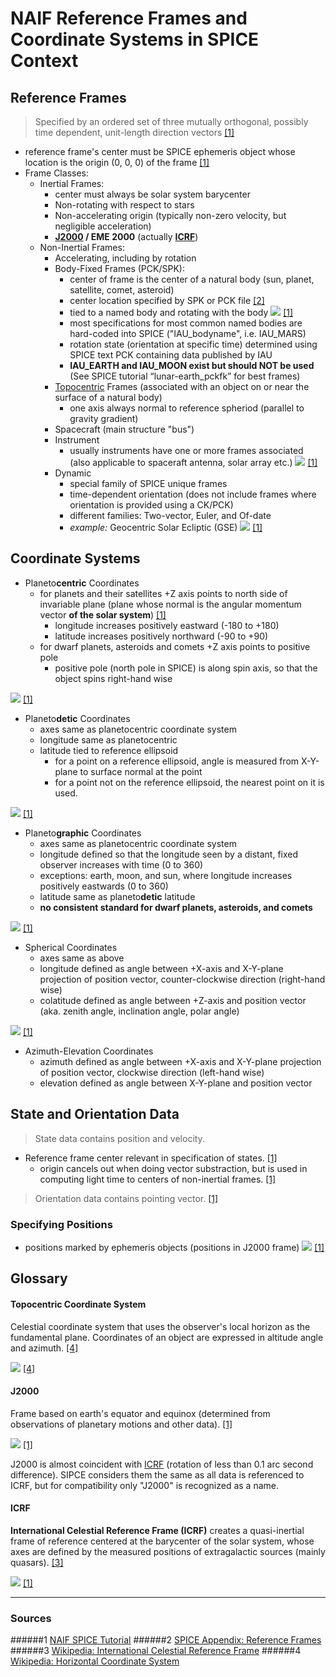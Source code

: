 # NAIF Reference Frames and Coordinate Systems in SPICE Context


## Reference Frames
> Specified by an ordered set of three mutually orthogonal, possibly time dependent, unit-length direction vectors
> [[1]](#1)
- reference frame's center must be SPICE ephemeris object whose location is the origin (0, 0, 0) of the frame [[1]](#1)
- Frame Classes:
    - Inertial Frames:
        - center must always be solar system barycenter
        - Non-rotating with respect to stars
        - Non-accelerating origin (typically non-zero velocity, but negligible acceleration)
        - **[J2000](#j2000) / EME 2000** (actually **[ICRF](#icrf)**)
    - Non-Inertial Frames:
        - Accelerating, including by rotation
        - Body-Fixed Frames (PCK/SPK):
            - center of frame is the center of a natural body (sun, planet, satellite, comet, asteroid)
            - center location specified by SPK or PCK file [[2]](#2)
            - tied to a named body and rotating with the body
            ![](img/RotatingFixedBodyFrame.png)
            [[1]](#1)
            - most specifications for most common named bodies are hard-coded into SPICE ("IAU_bodyname", i.e. IAU_MARS)
            - rotation state (orientation at specific time) determined using SPICE text PCK containing data published
              by IAU
            - **IAU_EARTH and IAU_MOON exist but should NOT be used** (See SPICE tutorial “lunar-earth_pckfk” for
              best frames)
        - [Topocentric](#topocentric-coordinate-system) Frames (associated with an object on or near the surface of a natural body)
            - one axis always normal to reference spheriod (parallel to gravity gradient)
        - Spacecraft (main structure "bus")
        - Instrument
            - usually instruments have one or more frames associated (also applicable to spaceraft antenna, solar
             array etc.)
        ![](img/SpacecraftFramesExample.png)
        [[1]](#1)
        - Dynamic
            - special family of SPICE unique frames
            - time-dependent orientation (does not include frames where orientation is provided using a CK/PCK)
            - different families: Two-vector, Euler, and Of-date
            - *example:* Geocentric Solar Ecliptic (GSE)
            ![](img/GSE_DynamicFrame.png)
            [[1]](#1)

## Coordinate Systems
- Planeto**centric** Coordinates
    - for planets and their satellites +Z axis points to north side of invariable plane (plane whose normal is the
      angular momentum vector **of the solar system**) [[1]](#1)
        - longitude increases positively eastward (-180 to +180)
        - latitude increases positively northward (-90 to +90)
    - for dwarf planets, asteroids and comets +Z axis points to positive pole
        - positive pole (north pole in SPICE) is along spin axis, so that the object spins right-hand wise

![](img/Coords_Planetocentric.png)
[[1]](#1)

- Planeto**detic** Coordinates
    - axes same as planetocentric coordinate system
    - longitude same as planetocentric
    - latitude tied to reference ellipsoid
        - for a point on a reference ellipsoid, angle is measured from X-Y-plane to surface normal at the point
        - for a point not on the reference ellipsoid, the nearest point on it is used.

![](img/Coords_Planetodetic.png)
[[1]](#1)

- Planeto**graphic** Coordinates
    - axes same as planetocentric coordinate system
    - longitude defined so that the longitude seen by a distant, fixed observer increases with time (0 to 360)
    - exceptions: earth, moon, and sun, where longitude increases positively eastwards (0 to 360)
    - latitude same as planeto**detic** latitude
    - **no consistent standard for dwarf planets, asteroids, and comets**

![](img/Coords_Planetographic.png)
[[1]](#1)

- Spherical Coordinates
    - axes same as above
    - longitude defined as angle between +X-axis and X-Y-plane projection of position vector, counter-clockwise
      direction (right-hand wise)
    - colatitude defined as angle between +Z-axis and position vector (aka. zenith angle, inclination angle, polar
      angle)

![](img/Coords_Spherical.png)
[[1]](#1)

- Azimuth-Elevation Coordinates
    - azimuth defined as angle between +X-axis and X-Y-plane projection of position vector, clockwise direction
      (left-hand wise)
    - elevation defined as angle between X-Y-plane and position vector

## State and Orientation Data
> State data contains position and velocity.
- Reference frame center relevant in specification of states. [[1]](#1)
    - origin cancels out when doing vector substraction, but is used in computing light time to centers of non-inertial
      frames. [[1]](#1)
> Orientation data contains pointing vector.
> [[1]](#1)

### Specifying Positions
- positions marked by ephemeris objects (positions in J2000 frame)
![](img/SPICEstylePositions.png)
[[1]](#1)

## Glossary

#### Topocentric Coordinate System
Celestial coordinate system that uses the observer's local horizon as the fundamental plane. Coordinates of an object
 are expressed in altitude angle and azimuth. [[4]](#4)

![](https://upload.wikimedia.org/wikipedia/commons/f/f7/Azimuth-Altitude_schematic.svg)
[[4]](#4)

#### J2000
Frame based on earth's equator and equinox (determined from observations of planetary motions and other data). [[1]](#1)

![](img/J2000_EarthOrientation.png)
[[1]](#1)

J2000 is almost coincident with [ICRF](#icrf) (rotation of less than 0.1 arc second difference).
SIPCE considers them the same as all data is referenced to ICRF, but for compatibility only "J2000" is recognized as
 a name.

#### ICRF
**International Celestial Reference Frame (ICRF)** creates a quasi-inertial frame of reference centered at the
 barycenter of the solar system, whose axes are defined by the measured positions of extragalactic sources (mainly
 quasars). [[3]](#3)

![](img/J2000_ICRFreference.png)
[[1]](#1)

---
### Sources
######1
[NAIF SPICE Tutorial](https://naif.jpl.nasa.gov/pub/naif/toolkit_docs/Tutorials/pdf/individual_docs/17_frames_and_coordinate_systems.pdf)
######2
[SPICE Appendix: Reference Frames](https://naif.jpl.nasa.gov/pub/naif/toolkit_docs/C/req/frames.html)
######3
[Wikipedia: International Celestial Reference Frame](https://en.wikipedia.org/wiki/International_Celestial_Reference_Frame)
######4
[Wikipedia: Horizontal Coordinate System](https://en.wikipedia.org/wiki/Horizontal_coordinate_system)
